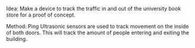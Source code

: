 Idea:
 Make a device to track the traffic in and out of the university book store for a proof of concept.

Method:
  Ping Ultrasonic sensors are used to track movement on the inside of both doors. This will track the amount of people entering and exiting the building. 
